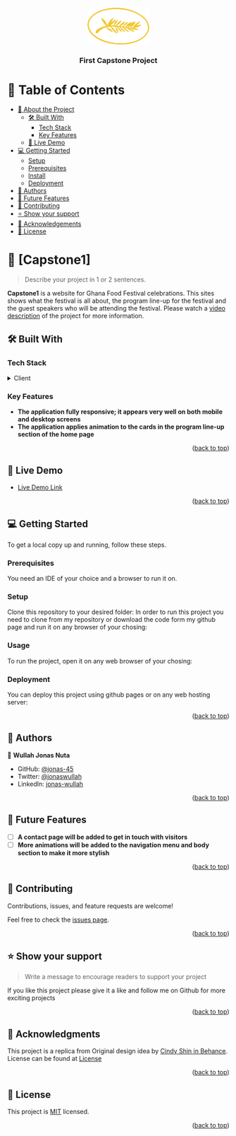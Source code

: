<a name="readme-top"></a>

<div align="center">
  
  <img src="./images/logo.png" alt="logo" width="140"  height="auto" />
  <br/>

  <h3><b>First Capstone Project</b></h3>

</div>

<!-- TABLE OF CONTENTS -->

# 📗 Table of Contents

- [📖 About the Project](#about-project)
  - [🛠 Built With](#built-with)
    - [Tech Stack](#tech-stack)
    - [Key Features](#key-features)
  - [🚀 Live Demo](#live-demo)
- [💻 Getting Started](#getting-started)
  - [Setup](#setup)
  - [Prerequisites](#prerequisites)
  - [Install](#install)
  - [Deployment](#triangular_flag_on_post-deployment)
- [👥 Authors](#authors)
- [🔭 Future Features](#future-features)
- [🤝 Contributing](#contributing)
- [⭐️ Show your support](#support)
- [🙏 Acknowledgements](#acknowledgements)
- [📝 License](#license)

<!-- PROJECT DESCRIPTION -->

# 📖 [Capstone1] <a name="about-project"></a>

> Describe your project in 1 or 2 sentences.

**Capstone1** is a website for Ghana Food Festival celebrations. This sites shows what the festival is all about, the program line-up for the festival and the guest speakers who will be attending the festival. Please watch a <a href = "https://www.loom.com/share/eb3cf4c259fa4f7daf19dfd66066dc7f">video description</a> of the project for more information.

## 🛠 Built With <a name="built-with"></a>

### Tech Stack <a name="tech-stack"></a>

<details>
  <summary>Client</summary>
  <ul>
    <li><a href="https://reactjs.org/">HTML</a></li>
    <li><a href="https://reactjs.org/">CSS</a></li>
    <li><a href="https://reactjs.org/">JAVASCRIPT</a></li>
  </ul>
</details>

<!-- Features -->

### Key Features <a name="key-features"></a>

- **The application fully responsive; it appears very well on both mobile and desktop screens**
- **The application applies animation to the cards in the program line-up section of the home page**

<p align="right">(<a href="#readme-top">back to top</a>)</p>

<!-- LIVE DEMO -->

## 🚀 Live Demo <a name="live-demo"></a>

- [Live Demo Link](https://jonas-45.github.io/Capstone1/)

<p align="right">(<a href="#readme-top">back to top</a>)</p>

<!-- GETTING STARTED -->

## 💻 Getting Started <a name="getting-started"></a>

To get a local copy up and running, follow these steps.

### Prerequisites

You need an IDE of your choice and a browser to run it on.

### Setup

Clone this repository to your desired folder: In order to run this project you need to clone from my repository or download the code form my github page and run it on any browser of your chosing:

### Usage

To run the project, open it on any web browser of your chosing:
### Deployment

You can deploy this project using github pages or on any web hosting server:


<p align="right">(<a href="#readme-top">back to top</a>)</p>

<!-- AUTHORS -->

## 👥 Authors <a name="authors"></a>

👤 **Wullah Jonas Nuta**

- GitHub: [@jonas-45](https://github.com/jonas-45)
- Twitter: [@jonaswullah](https://twitter.com/jonaswullah)
- LinkedIn: [jonas-wullah](https://linkedin.com/in/jonas-wullah)

<p align="right">(<a href="#readme-top">back to top</a>)</p>

<!-- FUTURE FEATURES -->

## 🔭 Future Features <a name="future-features"></a>

- [ ] **A contact page will be added to get in touch with visitors**
- [ ] **More animations will be added to the navigation menu and body section to make it more stylish**

<p align="right">(<a href="#readme-top">back to top</a>)</p>

<!-- CONTRIBUTING -->

## 🤝 Contributing <a name="contributing"></a>

Contributions, issues, and feature requests are welcome!

Feel free to check the [issues page](https://github.com/jonas-45/Capstone1/issues).

<p align="right">(<a href="#readme-top">back to top</a>)</p>

<!-- SUPPORT -->

## ⭐️ Show your support <a name="support"></a>

> Write a message to encourage readers to support your project

If you like this project please give it a like and follow me on Github for more exciting projects

<p align="right">(<a href="#readme-top">back to top</a>)</p>

<!-- ACKNOWLEDGEMENTS -->

## 🙏 Acknowledgments <a name="acknowledgements"></a>

This project is a replica from Original design idea by <a href = "https://www.behance.net/adagio07">Cindy Shin in Behance</a>. License can be found at <a href = "https://creativecommons.org/licenses/by-nc/4.0/legalcode">License</a> 

<p align="right">(<a href="#readme-top">back to top</a>)</p>


<!-- LICENSE -->

## 📝 License <a name="license"></a>

This project is [MIT](./LICENSE) licensed.

<p align="right">(<a href="#readme-top">back to top</a>)</p>

